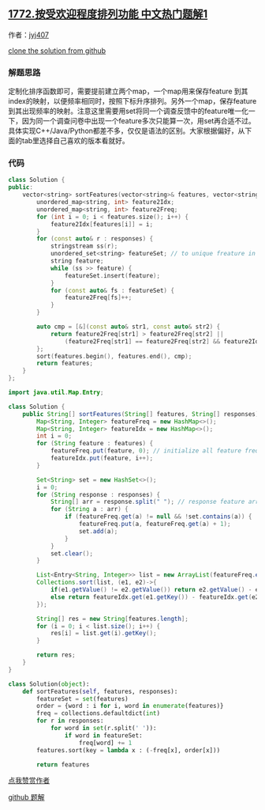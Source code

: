## [1772.按受欢迎程度排列功能 中文热门题解1](https://leetcode.cn/problems/sort-features-by-popularity/solutions/100000/1772-an-shou-huan-ying-cheng-du-pai-lie-em5hl)

作者：[jyj407](https://leetcode.cn/u/jyj407)

[clone the solution from github](https://github.com/jyj407/leetcode/blob/master/1772.md)

### 解题思路
定制化排序函数即可，需要提前建立两个map，一个map用来保存feature 到其index的映射，以便频率相同时，按照下标升序排列。另外一个map，保存feature到其出现频率的映射。注意这里需要用set将同一个调查反馈中的feature唯一化一下，因为同一个调查问卷中出现一个feature多次只能算一次，用set再合适不过。具体实现C++/Java/Python都差不多，仅仅是语法的区别。大家根据偏好，从下面的tab里选择自己喜欢的版本看就好。

### 代码

```cpp []
class Solution {
public:
    vector<string> sortFeatures(vector<string>& features, vector<string>& responses) {
        unordered_map<string, int> feature2Idx;
        unordered_map<string, int> feature2Freq;
        for (int i = 0; i < features.size(); i++) {
            feature2Idx[features[i]] = i;
        }
        for (const auto& r : responses) {
            stringstream ss(r);
            unordered_set<string> featureSet; // to unique freature in currrent reponse
            string feature;
            while (ss >> feature) {
                featureSet.insert(feature);
            }
            for (const auto& fs : featureSet) {
                feature2Freq[fs]++;
            }
        }

        auto cmp = [&](const auto& str1, const auto& str2) {
            return feature2Freq[str1] > feature2Freq[str2] ||
                (feature2Freq[str1] == feature2Freq[str2] && feature2Idx[str1] < feature2Idx[str2]);
        };
        sort(features.begin(), features.end(), cmp);
        return features;
    }
};
```

```java []
import java.util.Map.Entry;

class Solution {
    public String[] sortFeatures(String[] features, String[] responses) {
        Map<String, Integer> featureFreq = new HashMap<>();
        Map<String, Integer> featureIdx = new HashMap<>();
        int i = 0;
        for (String feature : features) {
            featureFreq.put(feature, 0); // initialize all feature freq to 0
            featureIdx.put(feature, i++);
        }

        Set<String> set = new HashSet<>();
        i = 0;
        for (String response : responses) {
            String[] arr = response.split(" "); // response feature array
            for (String a : arr) {
                if (featureFreq.get(a) != null && !set.contains(a)) {
                    featureFreq.put(a, featureFreq.get(a) + 1);
                    set.add(a);
                }
            }
            set.clear();
        }

        List<Entry<String, Integer>> list = new ArrayList(featureFreq.entrySet());
        Collections.sort(list, (e1, e2)->{
            if(e1.getValue() != e2.getValue()) return e2.getValue() - e1.getValue();
            else return featureIdx.get(e1.getKey()) - featureIdx.get(e2.getKey());
        });

        String[] res = new String[features.length];
        for (i = 0; i < list.size(); i++) {
            res[i] = list.get(i).getKey();
        }

        return res;
    }
}
```

```python []
class Solution(object):
    def sortFeatures(self, features, responses):
        featureSet = set(features)
        order = {word : i for i, word in enumerate(features)}
        freq = collections.defaultdict(int)
        for r in responses:
            for word in set(r.split(' ')):
                if word in featureSet:
                    freq[word] += 1
        features.sort(key = lambda x : (-freq[x], order[x]))

        return features
```

[点我赞赏作者](https://github.com/jyj407/leetcode/blob/master/wechat%20reward%20QRCode.png)

[github 题解](https://github.com/jyj407/leetcode/blob/master/1772.md)